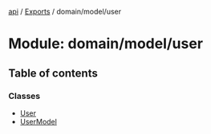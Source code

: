[api](../README.md) / [Exports](../modules.md) / domain/model/user

# Module: domain/model/user

## Table of contents

### Classes

- [User](../classes/domain_model_user.User.md)
- [UserModel](../classes/domain_model_user.UserModel.md)
